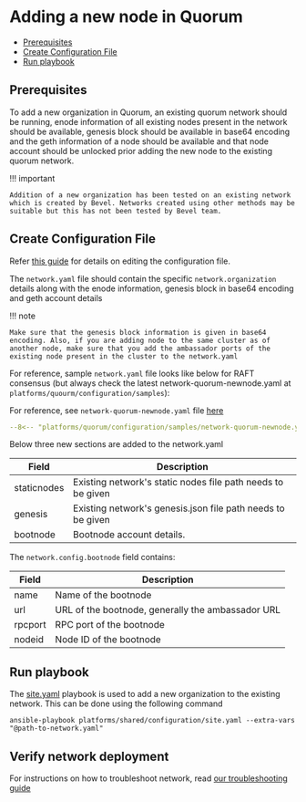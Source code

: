 [//]: # (##############################################################################################)
[//]: # (Copyright Accenture. All Rights Reserved.)
[//]: # (SPDX-License-Identifier: Apache-2.0)
[//]: # (##############################################################################################)

<a name = "adding-new-org-to-existing-network-in-quorum"></a>
# Adding a new node in Quorum

  - [Prerequisites](#prerequisites)
  - [Create Configuration File](#create-configuration-file)
  - [Run playbook](#run-playbook)

<a name = "prerequisites"></a>
## Prerequisites
To add a new organization in Quorum, an existing quorum network should be running, enode information of all existing nodes present in the network should be available, genesis block should be available in base64 encoding and the geth information of a node should be available and that node account should be unlocked prior adding the new node to the existing quorum network. 

!!! important
    
    Addition of a new organization has been tested on an existing network which is created by Bevel. Networks created using other methods may be suitable but this has not been tested by Bevel team.

<a name = "create_config_file"></a>
## Create Configuration File

Refer [this guide](./networkyaml-quorum.md) for details on editing the configuration file.

The `network.yaml` file should contain the specific `network.organization` details along with the enode information, genesis block in base64 encoding and geth account details

!!! note

    Make sure that the genesis block information is given in base64 encoding. Also, if you are adding node to the same cluster as of another node, make sure that you add the ambassador ports of the existing node present in the cluster to the network.yaml

For reference, sample `network.yaml` file looks like below for RAFT consensus (but always check the latest network-quorum-newnode.yaml at `platforms/quourm/configuration/samples`):

For reference, see `network-quorum-newnode.yaml` file [here](https://github.com/hyperledger/bevel/blob/main/platforms/quorum/configuration/samples/network-quorum-newnode.yaml)

```yaml
--8<-- "platforms/quorum/configuration/samples/network-quorum-newnode.yaml:1:133"
```

Below three new sections are added to the network.yaml

| Field                            | Description                                        |
|----------------------------------|----------------------------------------------------|
| staticnodes                      | Existing network's static nodes file path needs to be given                               |
| genesis                              | Existing network's genesis.json file path needs to be given  |
| bootnode                          | Bootnode account details.                         |


The `network.config.bootnode` field contains:

| Field                            | Description                                        |
|----------------------------------|----------------------------------------------------|
| name                             | Name of the bootnode                               |
| url                              | URL of the bootnode, generally the ambassador URL  |
| rpcport                          | RPC port of the bootnode                           |
| nodeid                           | Node ID of the bootnode                            |

<a name = "run_network"></a>
## Run playbook

The [site.yaml](https://github.com/hyperledger/bevel/tree/main/platforms/shared/configuration/site.yaml) playbook is used to add a new organization to the existing network. This can be done using the following command

```
ansible-playbook platforms/shared/configuration/site.yaml --extra-vars "@path-to-network.yaml"
```

## Verify network deployment
For instructions on how to troubleshoot network, read [our troubleshooting guide](../references/troubleshooting.md)


